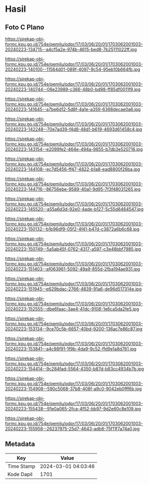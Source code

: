 # Hasil

## Foto C Plano

https://sirekap-obj-formc.kpu.go.id/754e/pemilu/pdpr/17/03/06/20/01/1703062001003-20240223-134715--a4cf5a2e-974b-4615-bed8-7b25111022ff.jpg

https://sirekap-obj-formc.kpu.go.id/754e/pemilu/pdpr/17/03/06/20/01/1703062001003-20240223-140100--11564d01-089f-4097-9c54-95eb10b664fb.jpg

https://sirekap-obj-formc.kpu.go.id/754e/pemilu/pdpr/17/03/06/20/01/1703062001003-20240223-140744--06e23989-c366-48b0-bd98-ff85df0011f9.jpg

https://sirekap-obj-formc.kpu.go.id/754e/pemilu/pdpr/17/03/06/20/01/1703062001003-20240223-141645--a7be6d12-5d8f-4a1e-a359-6368decae0a6.jpg

https://sirekap-obj-formc.kpu.go.id/754e/pemilu/pdpr/17/03/06/20/01/1703062001003-20240223-142248--70e7ad39-f4d8-48d1-b619-4693d61458c4.jpg

https://sirekap-obj-formc.kpu.go.id/754e/pemilu/pdpr/17/03/06/20/01/1703062001003-20240223-143154--e2099fe2-464e-494a-9855-b7db3e520716.jpg

https://sirekap-obj-formc.kpu.go.id/754e/pemilu/pdpr/17/03/06/20/01/1703062001003-20240223-144108--ec7d5456-ff47-4822-b1a8-ead8800f26ba.jpg

https://sirekap-obj-formc.kpu.go.id/754e/pemilu/pdpr/17/03/06/20/01/1703062001003-20240223-144716--86756ebe-9589-40a1-9d95-7f3f48031265.jpg

https://sirekap-obj-formc.kpu.go.id/754e/pemilu/pdpr/17/03/06/20/01/1703062001003-20240223-145520--a55a6d3d-92e0-4ade-b127-5c55d8464547.jpg

https://sirekap-obj-formc.kpu.go.id/754e/pemilu/pdpr/17/03/06/20/01/1703062001003-20240223-150132--b1b96df9-05f2-4f41-b47d-c3872a6b6c68.jpg

https://sirekap-obj-formc.kpu.go.id/754e/pemilu/pdpr/17/03/06/20/01/1703062001003-20240223-150749--5a5ab45f-0762-4317-a597-c3e48bbf7985.jpg

https://sirekap-obj-formc.kpu.go.id/754e/pemilu/pdpr/17/03/06/20/01/1703062001003-20240223-151403--af063961-5092-49a9-855d-2fba194ae931.jpg

https://sirekap-obj-formc.kpu.go.id/754e/pemilu/pdpr/17/03/06/20/01/1703062001003-20240223-151945--e629bdac-2766-4839-91a6-de96d517314e.jpg

https://sirekap-obj-formc.kpu.go.id/754e/pemilu/pdpr/17/03/06/20/01/1703062001003-20240223-152555--dbe6faac-3ae4-41dc-9108-1e6ca5da2fe5.jpg

https://sirekap-obj-formc.kpu.go.id/754e/pemilu/pdpr/17/03/06/20/01/1703062001003-20240223-153134--9ce70c5b-6657-40bd-9200-136ac7e86c87.jpg

https://sirekap-obj-formc.kpu.go.id/754e/pemilu/pdpr/17/03/06/20/01/1703062001003-20240223-153841--a4c98f91-1f9b-4da9-9c52-ffd9e1a8d761.jpg

https://sirekap-obj-formc.kpu.go.id/754e/pemilu/pdpr/17/03/06/20/01/1703062001003-20240223-154414--9c284fad-5564-4350-b87d-b83cc4934b7b.jpg

https://sirekap-obj-formc.kpu.go.id/754e/pemilu/pdpr/17/03/06/20/01/1703062001003-20240223-154908--590c5068-37b8-408f-a9c0-9042eb0fff6b.jpg

https://sirekap-obj-formc.kpu.go.id/754e/pemilu/pdpr/17/03/06/20/01/1703062001003-20240223-155438--91e0a065-2fca-4f52-bb97-9d2e60c8e109.jpg

https://sirekap-obj-formc.kpu.go.id/754e/pemilu/pdpr/17/03/06/20/01/1703062001003-20240223-155958--26237975-25d7-4643-adb6-75f11f7a74a0.jpg


## Metadata

| Key        | Value               |
| ---------- | ------------------- |
| Time Stamp | 2024-03-01 04:03:46 |
| Kode Dapil | 1701                |



